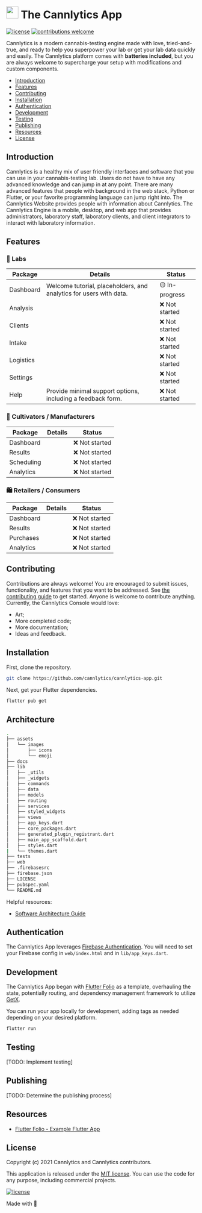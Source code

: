 # <img height="32" alt="" src="https://cannlytics.com/static/cannlytics_website/images/logos/cannlytics_calyx_detailed.svg"> The Cannlytics App

[![license](https://img.shields.io/badge/License-MIT-brightgreen.svg)](https://opensource.org/licenses/MIT)
[![contributions welcome](https://img.shields.io/badge/contributions-welcome-brightgreen.svg)](https://github.com/cannlytics/cannlytics-console/fork)

Cannlytics is a modern cannabis-testing engine made with love, tried-and-true, and ready to help you superpower your lab or get your lab data quickly and easily. The Cannlytics platform comes with **batteries included**, but you are always welcome to supercharge your setup with modifications and custom components.

- [Introduction](#introduction)
- [Features](#features)
- [Contributing](#contributing)
- [Installation](#installation)
- [Authentication](#authentication)
- [Development](#development)
- [Testing](#testing)
- [Publishing](#publishing)
- [Resources](#resources)
- [License](#license)

## Introduction <a name="introduction"></a>

Cannlytics is a healthy mix of user friendly interfaces and software that you can use in your cannabis-testing lab. Users do not have to have any advanced knowledge and can jump in at any point. There are many advanced features that people with background in the web stack, Python or Flutter, or your favorite programming language can jump right into. The Cannlytics Website provides people with information about Cannlytics. The Cannlytics Engine is a mobile, desktop, and web app that provides administrators, laboratory staff, laboratory clients, and client integrators to interact with laboratory information.

## Features <a name="features"></a>

### 🧪 Labs

| Package     | Details               | Status         |
| ----------- | --------------------- | --------------- |
| Dashboard   | Welcome tutorial, placeholders, and analytics for users with data. | 🟡 In-progress |
| Analysis    |                       | ❌ Not started |
| Clients     |                       | ❌ Not started |
| Intake      |                       | ❌ Not started |
| Logistics   |                       | ❌ Not started |
| Settings    |                       | ❌ Not started |
| Help        | Provide minimal support options, including a feedback form. | ❌ Not started |

### 🌱 Cultivators / Manufacturers

| Package     | Details               | Status         |
| ----------- | --------------------- | --------------- |
| Dashboard   |                       | ❌ Not started |
| Results     |                       | ❌ Not started |
| Scheduling  |                       | ❌ Not started |
| Analytics   |                       | ❌ Not started |

### 🛍️ Retailers / Consumers

| Package     | Details               | Status         |
| ----------- | --------------------- | --------------- |
| Dashboard   |                       | ❌ Not started |
| Results     |                       | ❌ Not started |
| Purchases   |                       | ❌ Not started |
| Analytics   |                       | ❌ Not started |

## Contributing <a name="contributing"></a>

Contributions are always welcome! You are encouraged to submit issues, functionality, and features that you want to be addressed. See [the contributing guide](/contributing.md) to get started. Anyone is welcome to contribute anything. Currently, the Cannlytics Console would love:

* Art;
* More completed code;
* More documentation;
* Ideas and feedback.

## Installation <a name="installation"></a>

First, clone the repository.

```bash
git clone https://github.com/cannlytics/cannlytics-app.git
```

Next, get your Flutter dependencies.

```bash
flutter pub get
```

## Architecture <a name="architecture"></a>

```bash
.
├── assets
│   └── images
│       ├── icons
│       └── emoji
├── docs
├── lib
│   ├── _utils
│   ├── _widgets
│   ├── commands
│   ├── data
│   ├── models
│   ├── routing
│   ├── services
│   ├── styled_widgets
│   ├── views
│   ├── app_keys.dart
│   ├── core_packages.dart
│   ├── generated_plugin_registrant.dart
│   ├── main_app_scaffold.dart
│   ├── styles.dart
|   └── themes.dart
├── tests
├── web
├── .firebasesrc
├── firebase.json
├── LICENSE
├── pubspec.yaml
└── README.md
```

Helpful resources:

- [Software Architecture Guide](https://martinfowler.com/architecture/)

## Authentication <a name="authentication"></a>

The Cannlytics App leverages [Firebase Authentication](https://firebase.google.com/docs/auth). You will need to set your Firebase config in `web/index.html` and in `lib/app_keys.dart`.

## Development <a name="development"></a>

The Cannlytics App began with [Flutter Folio](https://github.com/gskinnerTeam/flutter-folio) as a template, overhauling the state, potentially routing, and dependency management framework to utilize [GetX](https://pub.dev/packages/get).

You can run your app locally for development, adding tags as needed depending on your desired platform.

```sh
flutter run
```

## Testing <a name="testing"></a>

[TODO: Implement testing]

## Publishing <a name="publishing"></a>

[TODO: Determine the publishing process]

## Resources <a name="resources"></a>

- [Flutter Folio - Example Flutter App](https://github.com/gskinnerTeam/flutter-folio)

## License <a name="license"></a>

Copyright (c) 2021 Cannlytics and Cannlytics contributors.

This application is released under the [MIT license](LICENSE.md). You can use the code for any purpose, including commercial projects.

[![license](https://img.shields.io/badge/License-MIT-brightgreen.svg)](https://opensource.org/licenses/MIT)

Made with 💖
